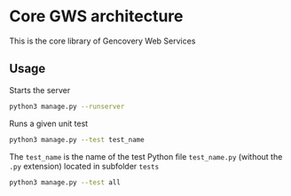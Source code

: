 # Core GWS architecture

This is the core library of Gencovery Web Services

## Usage

Starts the server

```bash
python3 manage.py --runserver

```

Runs a given unit test

```bash
python3 manage.py --test test_name
```

The ```test_name``` is the name of the test Python file ```test_name.py``` (without the ```.py``` extension) located in subfolder ```tests```

```bash
python3 manage.py --test all
```
